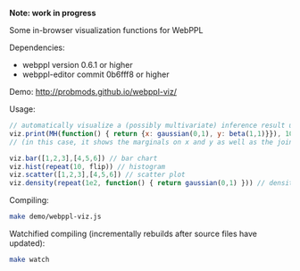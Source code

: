 **Note: work in progress**

Some in-browser visualization functions for WebPPL

Dependencies:
- webppl version 0.6.1 or higher
- webppl-editor commit 0b6fff8 or higher

Demo: http://probmods.github.io/webppl-viz/

Usage:

```js
// automatically visualize a (possibly multivariate) inference result using some heuristics
viz.print(MH(function() { return {x: gaussian(0,1), y: beta(1,1)}}), 100)
// (in this case, it shows the marginals on x and y as well as the joint)

viz.bar([1,2,3],[4,5,6]) // bar chart
viz.hist(repeat(10, flip)) // histogram
viz.scatter([1,2,3],[4,5,6]) // scatter plot
viz.density(repeat(1e2, function() { return gaussian(0,1) })) // density
```

Compiling:

```sh
make demo/webppl-viz.js
```

Watchified compiling (incrementally rebuilds after source files have updated):

```sh
make watch
```

